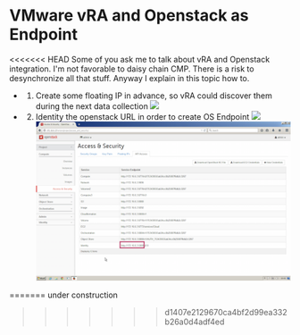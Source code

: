 # VMware vRA and Openstack as Endpoint 

<<<<<<< HEAD
Some of you ask me to talk about vRA and Openstack integration. I'm not favorable to daisy chain CMP.
There is a risk to desynchronize all that stuff. Anyway I explain in this topic how to.

 - 1. Create some floating IP in advance, so vRA could discover them during the next data collection
 ![](docs/1-prepare-floating.png)

 - 2. Identity the openstack URL in order to create OS Endpoint
 ![](docs/.png)
 ![](docs/2-identify-url.png)

=======
under construction
>>>>>>> d1407e2129670ca4bf2d99ea332b26a0d4adf4ed
